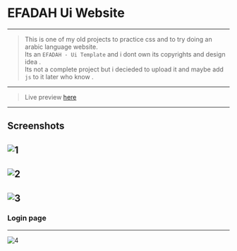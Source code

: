 # EFADAH Ui Website
---

> This is one of my old projects to practice css and to try doing an arabic language website.\
> Its an `EFADAH - Ui Template` and i dont own its copyrights and design idea .\
> Its not a complete project but i decieded to upload it and maybe add `js` to it later who know .

---

> Live preview [here](https://ahmedtharwat-at.github.io/EFADAH-Ui-Template/)

---

## Screenshots
![1](https://user-images.githubusercontent.com/89677139/219082581-30dc29e6-cc7d-4585-81e8-c9bea0b709ce.png)
---
![2](https://user-images.githubusercontent.com/89677139/219082633-9769d6b4-358a-4da4-88c6-53ac0379a31f.png)
---
![3](https://user-images.githubusercontent.com/89677139/219083040-fab2a3d4-7a7b-46d9-9573-46fcc339d1c3.png)
---
### Login page
---
![4](https://user-images.githubusercontent.com/89677139/219084526-0a3f86f5-8a2e-4303-8f7c-a0bbe09fac31.png)
